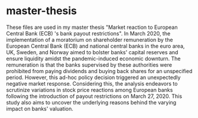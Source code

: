 # master-thesis
These files are used in my master thesis "Market reaction to European Central Bank (ECB) 's bank payout restrictions". In March 2020, the implementation of a moratorium on shareholder remuneration by the European Central Bank (ECB) and national central banks in the euro area, UK, Sweden, and Norway aimed to bolster banks' capital reserves and ensure liquidity amidst the pandemic-induced economic downturn. The remuneration is that the banks supervised by these authorities were prohibited from paying dividends and buying back shares for an unspecified period. However, this ad-hoc policy decision triggered an unexpectedly negative market response. Considering this, the analysis endeavors to scrutinize variations in stock price reactions among European banks following the introduction of payout restrictions on March 27, 2020. This study also aims to uncover the underlying reasons behind the varying impact on banks' valuation.
